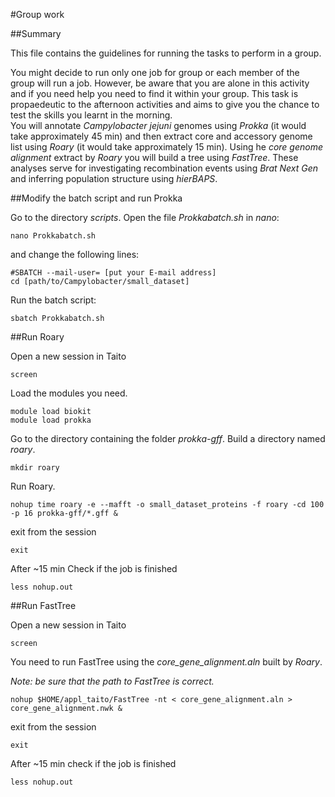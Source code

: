 #Group work

##Summary

This file contains the guidelines for running the tasks to perform in a group.

You might decide to run only one job for group or each member of the group will run a job. However, be aware that you are alone in this activity and if you need help you need to find it within your group.
This task is propaedeutic to the afternoon activities and aims to give you the chance to test the skills you learnt in the morning.   
You will annotate *Campylobacter jejuni* genomes using *Prokka* (it would take approximately 45 min) and then extract core and accessory genome list using *Roary* (it would take approximately 15 min). Using he *core genome alignment* extract by *Roary* you will build a tree using *FastTree*. These analyses serve for investigating recombination events using *Brat Next Gen* and inferring population structure using *hierBAPS*.


##Modify the batch script and run Prokka

Go to the directory *scripts*.
Open the file *Prokkabatch.sh* in *nano*:

```
nano Prokkabatch.sh
```
and change the following lines:

```
#SBATCH --mail-user= [put your E-mail address]
cd [path/to/Campylobacter/small_dataset]
```

Run the batch script:

```
sbatch Prokkabatch.sh
```

##Run Roary

Open a new session in Taito

```
screen
```

Load the modules you need.

```
module load biokit
module load prokka
```

Go to the directory containing the folder *prokka-gff*.
Build a directory named *roary*.

```
mkdir roary
```

Run Roary.

```
nohup time roary -e --mafft -o small_dataset_proteins -f roary -cd 100 -p 16 prokka-gff/*.gff &
```

exit from the session

```
exit
```

After ~15 min Check if the job is finished 

```
less nohup.out
```

##Run FastTree

Open a new session in Taito

```
screen
```

You need to run FastTree using the *core_gene_alignment.aln* built by *Roary*.

*Note: be sure that the path to FastTree is correct.*

```
nohup $HOME/appl_taito/FastTree -nt < core_gene_alignment.aln > core_gene_alignment.nwk &
```
exit from the session

```
exit
```

After ~15 min check if the job is finished 

```
less nohup.out
```
